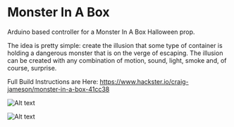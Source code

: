 # Monster In A Box
Arduino based controller for a Monster In A Box Halloween prop.

The idea is pretty simple: create the illusion that some type of container is holding a dangerous monster that is on the verge of escaping. The illusion can be created with any combination of motion, sound, light, smoke and, of course, surprise.

Full Build Instructions are Here:
https://www.hackster.io/craig-jameson/monster-in-a-box-41cc38


![Alt text](https://hackster.imgix.net/uploads/attachments/224071/XO5Lu14Ib5NCzKZFd3OT.JPG)

![Alt text](https://hackster.imgix.net/uploads/attachments/223122/lIyLkoyarhYr7stw2ZCK.uploads/tmp/34b5f2eb-e2c9-4b98-984d-b141a854e975/tmp_image_0?auto=compress%2Cformat)
